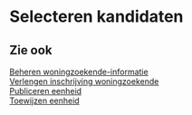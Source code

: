 # Selecteren kandidaten

## Zie ook

[Beheren woningzoekende-informatie](../beheren-woningzoekende-informatie/)  
[Verlengen inschrijving woningzoekende](../verlengen-inschrijving-woningzoekende/)  
[Publiceren eenheid](../publiceren-eenheid)  
[Toewijzen eenheid](../toewijzen-eenheid)
